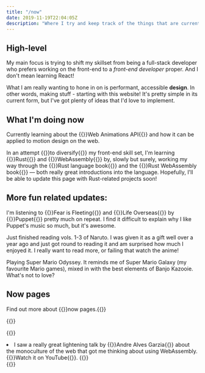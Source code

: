 ```yaml
---
title: "/now"
date: 2019-11-19T22:04:05Z
description: "Where I try and keep track of the things that are currently have my attention."
---
```


## High-level

My main focus is trying to shift my skillset from being a full-stack developer who prefers working on the front-end to a _front-end developer_ proper. And I don't mean learning React!

What I am really wanting to hone in on is performant, accessible **design**. In other words, making stuff - starting with this website! It's pretty simple in its current form, but I've got plenty of ideas that I'd love to implement.

## What I'm doing now

Currently learning about the {{<external-link href="https://developer.mozilla.org/en-US/docs/Web/API/Web_Animations_API">}}Web Animations API{{</external-link>}} and how it can be applied to motion design on the web.

In an attempt {{<footnote-link monoculture>}}to diversify{{</footnote-link>}} my front-end skill set, I'm learning {{<external-link href="https://www.rust-lang.org/">}}Rust{{</external-link>}} and {{<external-link href="https://webassembly.org/">}}WebAssembly{{</external-link>}} by, slowly but surely, working my way through the {{<external-link href="https://doc.rust-lang.org/stable/book/title-page.html">}}Rust language book{{</external-link>}} and the {{<external-link href="https://rustwasm.github.io/docs/book/">}}Rust WebAssembly book{{</external-link>}} &mdash; both really great introductions into the language. Hopefully, I'll be able to update this page with Rust-related projects soon!

## More fun related updates:

I'm listening to {{<external-link href="https://music.monstercat.com/album/fear-is-fleeting-ep">}}Fear is Fleeting{{</external-link>}} and {{<external-link href="https://music.monstercat.com/album/life-overseas-ep">}}Life Overseas{{</external-link>}} by {{<external-link href="http://puppetmusic.net/">}}Puppet{{</external-link>}} pretty much on repeat. I find it difficult to explain why I like Puppet's music so much, but it's awesome.

Just finished reading vols. 1-3 of Naruto. I was given it as a gift well over a year ago and just got round to reading it and am surprised how much I enjoyed it. I really want to read more, or failing that watch the anime!

Playing Super Mario Odyssey. It reminds me of Super Mario Galaxy (my favourite Mario games), mixed in with the best elements of Banjo Kazooie. What's not to love?

## Now pages

Find out more about {{<external-link href="https://nownownow.com/about">}}now pages.{{</external-link>}}

{{<signoff>}}

{{<blogfooter>}}
<li id="monoculture-footnote">
    I saw a really great lightening talk by {{<external-link href="https://andregarzia.com/">}}Andre Alves Garzia{{</external-link>}} about the monoculture of the web that got me thinking about using WebAssembly. {{<external-link href="https://youtu.be/gjlBcsSNEpU?t=1438">}}Watch it on YouTube{{</external-link>}}.
    {{<footnote-back monoculture-link >}}
</li>
{{</blogfooter>}}
